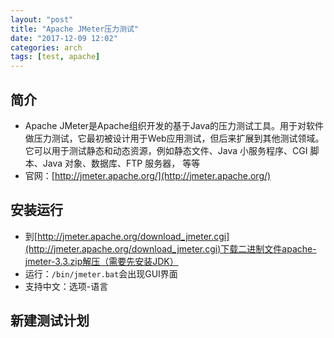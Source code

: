 ```yaml
---
layout: "post"
title: "Apache JMeter压力测试"
date: "2017-12-09 12:02"
categories: arch
tags: [test, apache]
---
```


## 简介

- Apache JMeter是Apache组织开发的基于Java的压力测试工具。用于对软件做压力测试，它最初被设计用于Web应用测试，但后来扩展到其他测试领域。 它可以用于测试静态和动态资源，例如静态文件、Java 小服务程序、CGI 脚本、Java 对象、数据库、FTP 服务器， 等等
- 官网：[http://jmeter.apache.org/](http://jmeter.apache.org/)

## 安装运行

- 到[http://jmeter.apache.org/download_jmeter.cgi](http://jmeter.apache.org/download_jmeter.cgi)下载二进制文件apache-jmeter-3.3.zip解压（需要先安装JDK）
- 运行：`/bin/jmeter.bat`会出现GUI界面
- 支持中文：选项-语言

## 新建测试计划

